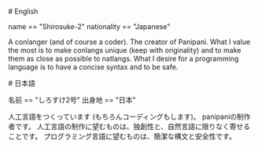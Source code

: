 \# English

name == "Shirosuke-2"
nationality == "Japanese"

A conlanger (and of course a coder).
The creator of Panipani.
What I value the most is to make conlangs unique (keep with originality) and to make them as close as possible to natlangs.
What I desire for a programming language is to have a concise syntax and to be safe.


\# 日本語

名前 == "しろすけ2号"
出身地 == "日本"

人工言語をつくっています (もちろんコーディングもします)。
panipaniの制作者です。
人工言語の制作に望むものは、独創性と、自然言語に限りなく寄せることです。
プログラミング言語に望むものは、簡潔な構文と安全性です。

